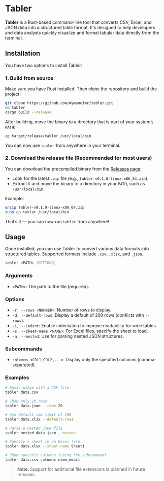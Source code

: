 # Tabler

**Tabler** is a Rust-based command-line tool that converts CSV, Excel, and JSON data into a structured table format. It's designed to help developers and data analysts quickly visualize and format tabular data directly from the terminal.

## Installation

You have two options to install Tabler:

### 1. Build from source

Make sure you have Rust installed. Then clone the repository and build the project:

```bash
git clone https://github.com/AymaneImr/tabler.git
cd tabler
cargo build --release
```

After building, move the binary to a directory that is part of your system’s `PATH`:

```bash
cp target/release/tabler /usr/local/bin
```

You can now use `tabler` from anywhere in your terminal.

### 2. Download the release file (Recommended for most users)

You can download the precompiled binary from the [Releases page](https://github.com/AymaneImr/tabler/releases):

- Look for the latest `.zip` file (e.g., `tabler-v0.1.0-linux-x86_64.zip`).
- Extract it and move the binary to a directory in your `PATH`, such as `/usr/local/bin`.

Example:

```bash
unzip tabler-v0.1.0-linux-x86_64.zip
sudo cp tabler /usr/local/bin
```

That’s it — you can now run `tabler` from anywhere!

## Usage

Once installed, you can use Tabler to convert various data formats into structured tables. Supported formats include `.csv`, `.xlsx`, and `.json`.

```bash
tabler <PATH> [OPTIONS]
```

### Arguments

- `<PATH>`: The path to the file (required).

### Options

- `-r, --rows <NUMBER>`: Number of rows to display.
- `-d, --default-rows`: Display a default of 200 rows (conflicts with `--rows`).
- `-i, --indent`: Enable indentation to improve readability for wide tables.
- `-s, --sheet-name <NAME>`: For Excel files, specify the sheet to load.
- `-n, --nested`: Use for parsing nested JSON structures.

### Subcommands

- `columns <COL1,COL2,...>`: Display only the specified columns (comma-separated).

### Examples

```bash
# Basic usage with a CSV file
tabler data.csv

# Show only 20 rows
tabler data.json --rows 20

# Use default row limit of 200
tabler data.xlsx --default-rows

# Parse a nested JSON file
tabler nested_data.json --nested

# Specify a sheet in an Excel file
tabler data.xlsx --sheet-name Sheet1

# Show specific columns (using the subcommand)
tabler data.csv columns name,email
```

> **Note:** Support for additional file extensions is planned in future releases.
